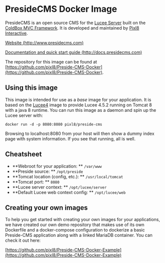 # PresideCMS Docker Image

PresideCMS is an open source CMS for the [Lucee Server](http://luc.ee) built on the [ColdBox MVC Framework](http://www.coldbox.org). It is developed and maintained by [Pixl8 Interactive](http://www.pixl8.co.uk).

[Website (http://www.presidecms.com)](http://www.presidecms.com)

[Documentation and quick start guide (http://docs.presidecms.com)](http://docs.presidecms.com)

The repository for this image can be found at [https://github.com/pixl8/Preside-CMS-Docker](https://github.com/pixl8/Preside-CMS-Docker).

## Using this image

This image is intended for use as a _base_ image for your application. It is based on the [Lucee4](https://hub.docker.com/r/lucee/lucee4/) image to provide Lucee 4.5.2 running on Tomcat 8 with a java 8 runtime. You can run this image as a daemon and spin up the Lucee server with:

```
docker run -d -p 8080:8080 pixl8/preside-cms
```

Browsing to localhost:8080 from your host will then show a dummy index page with system information. If you see that running, all is well.

## Cheatsheet

* **Webroot for your application: ** `/var/www`
* **Preside source: ** `/opt/preside`
* **Tomcat location (config, etc.): ** `/usr/local/tomcat`
* **Tomcat port: ** `8080`
* **Lucee server context: ** `/opt/lucee/server`
* **Default Lucee web context config: ** `/opt/lucee/web`

## Creating your own images

To help you get started with creating your own images for your applications, we have created our own demo repository that makes use of its own Dockerfile and a docker-compose configuration to dockerize a basic Preside-CMS application along with a linked MariaDB container. You can check it out here:

[https://github.com/pixl8/Preside-CMS-Docker-Example](https://github.com/pixl8/Preside-CMS-Docker-Example)